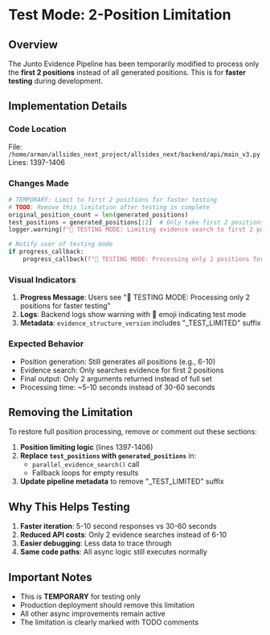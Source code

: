# Test Mode: 2-Position Limitation

## Overview
The Junto Evidence Pipeline has been temporarily modified to process only the **first 2 positions** instead of all generated positions. This is for **faster testing** during development.

## Implementation Details

### Code Location
File: `/home/arman/allsides_next_project/allsides_next/backend/api/main_v3.py`
Lines: 1397-1406

### Changes Made
```python
# TEMPORARY: Limit to first 2 positions for faster testing
# TODO: Remove this limitation after testing is complete
original_position_count = len(generated_positions)
test_positions = generated_positions[:2]  # Only take first 2 positions
logger.warning(f"🧪 TESTING MODE: Limiting evidence search to first 2 positions out of {original_position_count} total positions")

# Notify user of testing mode
if progress_callback:
    progress_callback(f"🧪 TESTING MODE: Processing only 2 positions for faster testing")
```

### Visual Indicators
1. **Progress Message**: Users see "🧪 TESTING MODE: Processing only 2 positions for faster testing"
2. **Logs**: Backend logs show warning with 🧪 emoji indicating test mode
3. **Metadata**: `evidence_structure_version` includes "_TEST_LIMITED" suffix

### Expected Behavior
- Position generation: Still generates all positions (e.g., 6-10)
- Evidence search: Only searches evidence for first 2 positions
- Final output: Only 2 arguments returned instead of full set
- Processing time: ~5-10 seconds instead of 30-60 seconds

## Removing the Limitation

To restore full position processing, remove or comment out these sections:

1. **Position limiting logic** (lines 1397-1406)
2. **Replace `test_positions` with `generated_positions`** in:
   - `parallel_evidence_search()` call
   - Fallback loops for empty results
3. **Update pipeline metadata** to remove "_TEST_LIMITED" suffix

## Why This Helps Testing
1. **Faster iteration**: 5-10 second responses vs 30-60 seconds
2. **Reduced API costs**: Only 2 evidence searches instead of 6-10
3. **Easier debugging**: Less data to trace through
4. **Same code paths**: All async logic still executes normally

## Important Notes
- This is **TEMPORARY** for testing only
- Production deployment should remove this limitation
- All other async improvements remain active
- The limitation is clearly marked with TODO comments